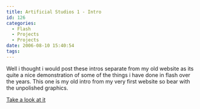 ```yaml
---
title: Artificial Studios 1 - Intro
id: 126
categories:
  - Flash
  - Projects
  - Projects
date: 2006-08-10 15:40:54
tags:
---
```


Well i thought i would post these intros separate from my old website as its quite a nice demonstration of some of the things i have done in flash over the years. This one is my old intro from my very first website so bear with the unpolished graphics.

[Take a look at it](https://www.mikecann.co.uk/ArtificialStudios1/ArtStu.html)